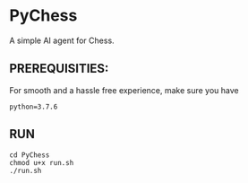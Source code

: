 # PyChess
A simple AI agent for Chess. 

## PREREQUISITIES:

For smooth and a hassle free experience, make sure you have
```
python=3.7.6
``` 

## RUN 

```
cd PyChess
chmod u+x run.sh
./run.sh
```

